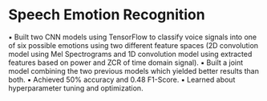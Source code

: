# Speech Emotion Recognition
▪ Built two CNN models using TensorFlow to classify voice signals into one of six possible emotions
using two different feature spaces (2D convolution model using Mel Spectrograms and 1D convolution
model using extracted features based on power and ZCR of time domain signal).
▪ Built a joint model combining the two previous models which yielded better results than both.
▪ Achieved 50% accuracy and 0.48 F1-Score.
▪ Learned about hyperparameter tuning and optimization.
